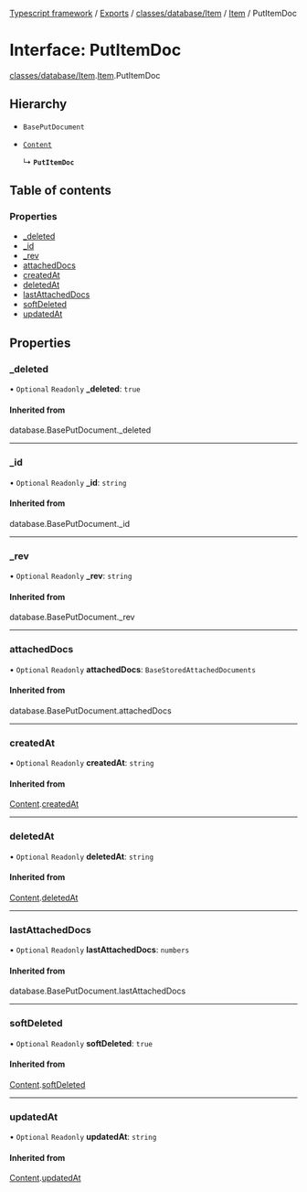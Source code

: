 [Typescript framework](../index.md) / [Exports](../modules.md) / [classes/database/Item](../modules/classes_database_Item.md) / [Item](../modules/classes_database_Item.Item.md) / PutItemDoc

# Interface: PutItemDoc

[classes/database/Item](../modules/classes_database_Item.md).[Item](../modules/classes_database_Item.Item.md).PutItemDoc

## Hierarchy

- `BasePutDocument`

- [`Content`](classes_database_Item.Item.Content.md)

  ↳ **`PutItemDoc`**

## Table of contents

### Properties

- [\_deleted](classes_database_Item.Item.PutItemDoc.md#_deleted)
- [\_id](classes_database_Item.Item.PutItemDoc.md#_id)
- [\_rev](classes_database_Item.Item.PutItemDoc.md#_rev)
- [attachedDocs](classes_database_Item.Item.PutItemDoc.md#attacheddocs)
- [createdAt](classes_database_Item.Item.PutItemDoc.md#createdat)
- [deletedAt](classes_database_Item.Item.PutItemDoc.md#deletedat)
- [lastAttachedDocs](classes_database_Item.Item.PutItemDoc.md#lastattacheddocs)
- [softDeleted](classes_database_Item.Item.PutItemDoc.md#softdeleted)
- [updatedAt](classes_database_Item.Item.PutItemDoc.md#updatedat)

## Properties

### \_deleted

• `Optional` `Readonly` **\_deleted**: ``true``

#### Inherited from

database.BasePutDocument.\_deleted

___

### \_id

• `Optional` `Readonly` **\_id**: `string`

#### Inherited from

database.BasePutDocument.\_id

___

### \_rev

• `Optional` `Readonly` **\_rev**: `string`

#### Inherited from

database.BasePutDocument.\_rev

___

### attachedDocs

• `Optional` `Readonly` **attachedDocs**: `BaseStoredAttachedDocuments`

#### Inherited from

database.BasePutDocument.attachedDocs

___

### createdAt

• `Optional` `Readonly` **createdAt**: `string`

#### Inherited from

[Content](classes_database_Item.Item.Content.md).[createdAt](classes_database_Item.Item.Content.md#createdat)

___

### deletedAt

• `Optional` `Readonly` **deletedAt**: `string`

#### Inherited from

[Content](classes_database_Item.Item.Content.md).[deletedAt](classes_database_Item.Item.Content.md#deletedat)

___

### lastAttachedDocs

• `Optional` `Readonly` **lastAttachedDocs**: `numbers`

#### Inherited from

database.BasePutDocument.lastAttachedDocs

___

### softDeleted

• `Optional` `Readonly` **softDeleted**: ``true``

#### Inherited from

[Content](classes_database_Item.Item.Content.md).[softDeleted](classes_database_Item.Item.Content.md#softdeleted)

___

### updatedAt

• `Optional` `Readonly` **updatedAt**: `string`

#### Inherited from

[Content](classes_database_Item.Item.Content.md).[updatedAt](classes_database_Item.Item.Content.md#updatedat)
